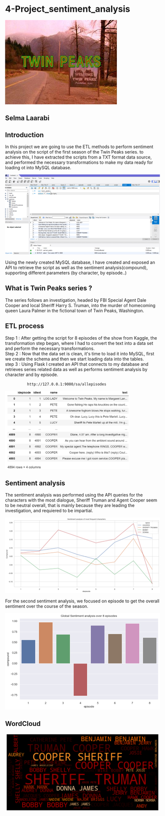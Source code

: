 # 4-Project_sentiment_analysis

 ![twin_peaks](images/twin_peaks.jpg)

## Selma Laarabi
## Introduction
In this project we are going to use the ETL methods to perform sentiment analysis on the script of the first season of the Twin Peaks series.
to achieve this, I have extracted the scripts from a TXT format data source, and performed the necessary transformations to make my data ready for loading ot into MySQL database.

<img width="950" alt="sql" src="images/sql.png">


Using the newly created MySQL database, I have created and exposed an API to retrieve the script as well as the sentiment analysis(compound), supporting different parameters (by character, by episode..)

## What is Twin Peaks series ?
The series follows an investigation, headed by FBI Special Agent Dale Cooper and local Sheriff Harry S. Truman, into the murder of homecoming queen Laura Palmer in the fictional town of Twin Peaks, Washington.
## ETL process 
Step 1 : After getting the script for 8 episodes of the show from Kaggle, the transformation step began, where I had to convert the text into a data set and perform the necessary transformations.    
Step 2 : Now that the data set is clean, it's time to load it into  MySQL, first we create the schema and then we start loading data into the tables.     
step 3 : Using Flask I created an API that connects to my database and retrieves series related data as well as performs sentiment analysis by character and by episode.   


              http://127.0.0.1:9000/sa/allepisodes


<img width="405" alt="df" src="images/df.png">



## Sentiment analysis
The sentiment analysis was performed using the API queries for the characters with the most dialogue, Sheriff Truman and Agent Cooper seem to be neutral overall, that is mainly because they are leading the investigation, and requiered to be impartial.


![sa_charac](images/sa_charac.png)


For the second sentiment analysis, we focused on episode to get the overall sentiment over the course of the season.

![overall](images/overall.png)


## WordCloud

![download](images/download.png)

